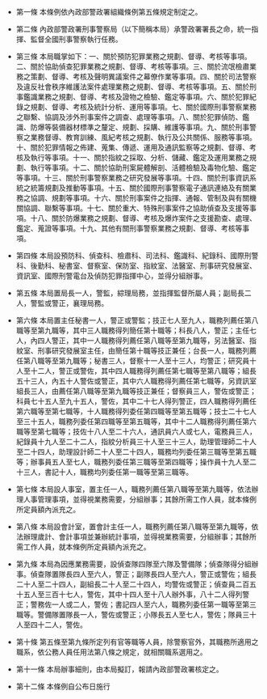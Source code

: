 * 第一條 本條例依內政部警政署組織條例第五條規定制定之。

* 第二條 內政部警政署刑事警察局（以下簡稱本局）承警政署署長之命，統一指揮、監督全國刑事警察執行任務。

* 第三條 本局職掌如下：一、關於預防犯罪業務之規劃、督導、考核等事項。二、關於協助偵查犯罪業務之規劃、督導、考核等事項。三、關於流氓檢肅業務之策劃、督導、考核及聲明異議案件之幕僚作業等事項。四、關於司法警察及違反社會秩序維護法案件處理業務之規劃、督導、考核等事項。五、關於刑事鑑識業務之規劃、督導、考核及證物之檢驗、鑑定等事項。六、關於犯罪紀錄之規劃、督導、考核及統計分析、運用等事項。七、關於國際刑事警察業務之聯繫、協調及涉外刑事案件之調查、處理等事項。八、關於犯罪偵防、鑑識、防爆等裝備器材標準之釐定、規劃、採購、維護等事項。九、關於刑事警察之業務督導、教育訓練、風紀考核之規劃、執行及公共關係、服務等事項。十、關於犯罪情報之佈建、蒐集、傳遞、運用及通訊監察等之規劃、督導、考核及執行等事項。十一、關於指紋之採取、分析、儲藏、鑑定及運用業務之規劃、執行等事項。十二、關於協助刑案屍體解剖、活體檢驗及毒物化驗、鑑定等事項。十三、關於刑事警察業務之研究發展等事項。十四、關於刑事資訊系統之統籌規劃及推動等事項。十五、關於國際刑事警察電子通訊連絡及有關業務之協調、規劃等事項。十六、關於刑事案件之指揮、通報、管制及與有關機關協調、聯繫等事項。十七、關於重大、特殊刑事案件之協助偵查及支援等事項。十八、關於防爆業務之規劃、督導、考核及爆炸案件之支援勘查、處理、鑑定、蒐證等事項。十九、其他有關刑事警察業務之規劃、督導、考核等事項。

* 第四條 本局設預防科、偵查科、檢肅科、司法科、鑑識科、紀錄科、國際刑警科、後勤科、秘書室、督察室、保防室、指紋室、法醫室、刑事研究發展室、資訊室、國際刑警電台及偵防犯罪指揮中心，並得分組辦事。

* 第五條 本局置局長一人，警監，綜理局務，並指揮監督所屬人員；副局長二人，警監或警正，襄理局務。

* 第六條 本局置主任秘書一人，警正或警監；技正七人至九人，職務列薦任第八職等至第九職等，其中三人職務得列簡任第十職等；科長八人，警正；主任七人，內四人警正，其中一人職務得列薦任第八職等至第九職等，另法醫室、指紋室、刑事研究發展室主任，由簡任第十職等技正兼任；台長一人，職務列薦任第八職等至第九職等；秘書三人，督察十一人至十三人，均警正；研究員十人至十二人，警正或警佐，其中四人職務得列薦任第七職等至第八職等；組長五十三人，內五十人警佐或警正，其中六人職務得列薦任第七職等，另資訊室組長三人，由薦任第八職等至第九職等技正兼任；督察員三人，警佐或警正；科員七十五人至九十五人，警佐，其中二十七人得列警正，四人職務得列薦任第六職等至第七職等，十人職務得列委任第四職等至第五職等；技士二十七人至三十五人，職務列委任第四職等至第五職等，其中十二人職務得列薦任第六職等至第七職等；技佐十八人至二十六人，通訊員六人或七人，電務員三人，紀錄員十九人至二十二人，指紋分析員三十人至三十三人，助理管理師二十人至二十四人，助理設計師二十人至二十四人，職務均列委任第三職等至第五職等；辦事員五人至七人，職務列委任第三職等至第四職等；操作員十九人至二十三人，書記十人，職務均列委任第一職等至第三職等。

* 第七條 本局設人事室，置主任一人，職務列薦任第八職等至第九職等，依法辦理人事管理事項，並得視業務需要，分組辦事；其餘所需工作人員，就本條例所定員額內派充之。

* 第八條 本局設會計室，置會計主任一人，職務列薦任第八職等至第九職等，依法辦理歲計、會計事項並兼辦統計事項，並得視業務需要，分組辦事；其餘所需工作人員，就本條例所定員額內派充之。

* 第九條 本局為因應業務需要，設偵查隊四隊至六隊及警備隊；偵查隊得分組辦事。偵查隊置隊長四人至六人，警正；副隊長四人至六人，警正或警佐；組長二十人至二十四人，副組長二十人至二十四人，均警佐或警正；偵查員二百五十五人至三百十七人，警佐，其中十四人至十八人辦外事，八十二人得列警正；警務佐一人或二人，警佐；書記四人至六人，職務列委任第一職等至第三職等。警備隊置隊長一人，警佐或警正；小隊長五人至七人，警佐；隊員三十人至四十二人，警佐。

* 第十條 第五條至第九條所定列有官等職等人員，除警察官外，其職務所適用之職系，依公務人員任用法第八條之規定，就相關職系選用之。

* 第十一條 本局辦事細則，由本局擬訂，報請內政部警政署核定之。

* 第十二條 本條例自公布日施行

